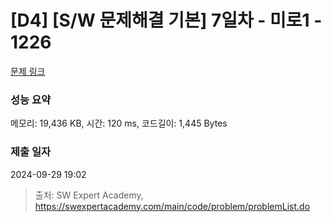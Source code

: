 # [D4] [S/W 문제해결 기본] 7일차 - 미로1 - 1226 

[문제 링크](https://swexpertacademy.com/main/code/problem/problemDetail.do?contestProbId=AV14vXUqAGMCFAYD) 

### 성능 요약

메모리: 19,436 KB, 시간: 120 ms, 코드길이: 1,445 Bytes

### 제출 일자

2024-09-29 19:02



> 출처: SW Expert Academy, https://swexpertacademy.com/main/code/problem/problemList.do